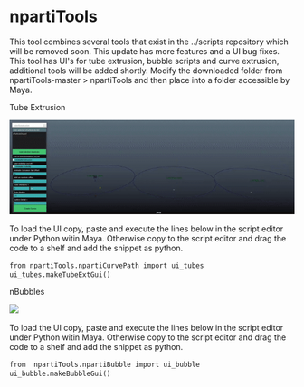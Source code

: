 # npartiTools


This tool combines several tools that exist in the ../scripts repository which will be removed soon. This update has more features and a UI bug fixes. This tool has UI's for tube extrusion, bubble scripts and curve extrusion, additional tools will be added shortly. Modify the downloaded folder from npartiTools-master > npartiTools and then place into a folder accessible by Maya.

Tube Extrusion

![](docs_images/tubeExt.gif)

To load the UI copy, paste and execute the lines below in the script editor under Python witin Maya. Otherwise copy to the script editor and drag the code to a shelf and add the snippet as python.

```
from npartiTools.npartiCurvePath import ui_tubes
ui_tubes.makeTubeExtGui()
```

nBubbles

![](docs_images/nbubbles.gif)

To load the UI copy, paste and execute the lines below in the script editor under Python witin Maya. Otherwise copy to the script editor and drag the code to a shelf and add the snippet as python.

```
from  npartiTools.npartiBubble import ui_bubble
ui_bubble.makeBubbleGui()
```

